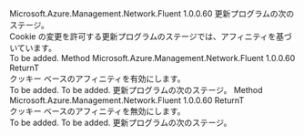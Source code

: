 <Type Name="IWithCookieBasedAffinity&lt;ReturnT&gt;" FullName="Microsoft.Azure.Management.Network.Fluent.HasCookieBasedAffinity.Update.IWithCookieBasedAffinity&lt;ReturnT&gt;">
  <TypeSignature Language="C#" Value="public interface IWithCookieBasedAffinity&lt;ReturnT&gt;" />
  <TypeSignature Language="ILAsm" Value=".class public interface auto ansi abstract IWithCookieBasedAffinity`1&lt;ReturnT&gt;" />
  <TypeSignature Language="DocId" Value="T:Microsoft.Azure.Management.Network.Fluent.HasCookieBasedAffinity.Update.IWithCookieBasedAffinity`1" />
  <TypeSignature Language="VB.NET" Value="Public Interface IWithCookieBasedAffinity(Of ReturnT)" />
  <TypeSignature Language="F#" Value="type IWithCookieBasedAffinity&lt;'ReturnT&gt; = interface" />
  <AssemblyInfo>
    <AssemblyName>Microsoft.Azure.Management.Network.Fluent</AssemblyName>
    <AssemblyVersion>1.0.0.60</AssemblyVersion>
  </AssemblyInfo>
  <TypeParameters>
    <TypeParameter Name="ReturnT" />
  </TypeParameters>
  <Interfaces />
  <Docs>
    <typeparam name="ReturnT">更新プログラムの次のステージ。</typeparam>
    <summary>
            Cookie の変更を許可する更新プログラムのステージでは、アフィニティを基づいています。
            </summary>
    <remarks>To be added.</remarks>
  </Docs>
  <Members>
    <Member MemberName="WithCookieBasedAffinity">
      <MemberSignature Language="C#" Value="public ReturnT WithCookieBasedAffinity ();" />
      <MemberSignature Language="ILAsm" Value=".method public hidebysig newslot virtual instance !ReturnT WithCookieBasedAffinity() cil managed" />
      <MemberSignature Language="DocId" Value="M:Microsoft.Azure.Management.Network.Fluent.HasCookieBasedAffinity.Update.IWithCookieBasedAffinity`1.WithCookieBasedAffinity" />
      <MemberSignature Language="VB.NET" Value="Public Function WithCookieBasedAffinity () As ReturnT" />
      <MemberSignature Language="F#" Value="abstract member WithCookieBasedAffinity : unit -&gt; 'ReturnT" Usage="iWithCookieBasedAffinity.WithCookieBasedAffinity " />
      <MemberType>Method</MemberType>
      <AssemblyInfo>
        <AssemblyName>Microsoft.Azure.Management.Network.Fluent</AssemblyName>
        <AssemblyVersion>1.0.0.60</AssemblyVersion>
      </AssemblyInfo>
      <ReturnValue>
        <ReturnType>ReturnT</ReturnType>
      </ReturnValue>
      <Parameters />
      <Docs>
        <summary>
            クッキー ベースのアフィニティを有効にします。
            </summary>
        <returns>To be added.</returns>
        <remarks>To be added.</remarks>
        <return>更新プログラムの次のステージ。</return>
      </Docs>
    </Member>
    <Member MemberName="WithoutCookieBasedAffinity">
      <MemberSignature Language="C#" Value="public ReturnT WithoutCookieBasedAffinity ();" />
      <MemberSignature Language="ILAsm" Value=".method public hidebysig newslot virtual instance !ReturnT WithoutCookieBasedAffinity() cil managed" />
      <MemberSignature Language="DocId" Value="M:Microsoft.Azure.Management.Network.Fluent.HasCookieBasedAffinity.Update.IWithCookieBasedAffinity`1.WithoutCookieBasedAffinity" />
      <MemberSignature Language="VB.NET" Value="Public Function WithoutCookieBasedAffinity () As ReturnT" />
      <MemberSignature Language="F#" Value="abstract member WithoutCookieBasedAffinity : unit -&gt; 'ReturnT" Usage="iWithCookieBasedAffinity.WithoutCookieBasedAffinity " />
      <MemberType>Method</MemberType>
      <AssemblyInfo>
        <AssemblyName>Microsoft.Azure.Management.Network.Fluent</AssemblyName>
        <AssemblyVersion>1.0.0.60</AssemblyVersion>
      </AssemblyInfo>
      <ReturnValue>
        <ReturnType>ReturnT</ReturnType>
      </ReturnValue>
      <Parameters />
      <Docs>
        <summary>
            クッキー ベースのアフィニティを無効にします。
            </summary>
        <returns>To be added.</returns>
        <remarks>To be added.</remarks>
        <return>更新プログラムの次のステージ。</return>
      </Docs>
    </Member>
  </Members>
</Type>